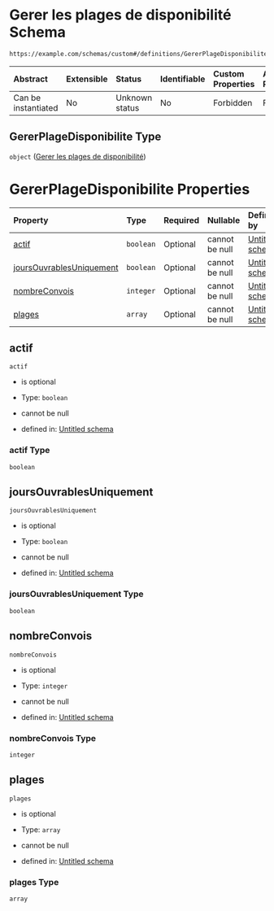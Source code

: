 # Gerer les plages de disponibilité Schema

```txt
https://example.com/schemas/custom#/definitions/GererPlageDisponibilite
```



| Abstract            | Extensible | Status         | Identifiable | Custom Properties | Additional Properties | Access Restrictions | Defined In                                                                   |
| :------------------ | :--------- | :------------- | :----------- | :---------------- | :-------------------- | :------------------ | :--------------------------------------------------------------------------- |
| Can be instantiated | No         | Unknown status | No           | Forbidden         | Forbidden             | none                | [FRW.form.schema.json\*](../out/FRW.form.schema.json "open original schema") |

## GererPlageDisponibilite Type

`object` ([Gerer les plages de disponibilité](frw-definitions-gerer-les-plages-de-disponibilité.md))

# GererPlageDisponibilite Properties

| Property                                              | Type      | Required | Nullable       | Defined by                                                                                                                                                                                                                |
| :---------------------------------------------------- | :-------- | :------- | :------------- | :------------------------------------------------------------------------------------------------------------------------------------------------------------------------------------------------------------------------ |
| [actif](#actif)                                       | `boolean` | Optional | cannot be null | [Untitled schema](frw-definitions-gerer-les-plages-de-disponibilité-properties-actif.md "https://example.com/schemas/custom#/definitions/GererPlageDisponibilite/properties/actif")                                       |
| [joursOuvrablesUniquement](#joursouvrablesuniquement) | `boolean` | Optional | cannot be null | [Untitled schema](frw-definitions-gerer-les-plages-de-disponibilité-properties-joursouvrablesuniquement.md "https://example.com/schemas/custom#/definitions/GererPlageDisponibilite/properties/joursOuvrablesUniquement") |
| [nombreConvois](#nombreconvois)                       | `integer` | Optional | cannot be null | [Untitled schema](frw-definitions-gerer-les-plages-de-disponibilité-properties-nombreconvois.md "https://example.com/schemas/custom#/definitions/GererPlageDisponibilite/properties/nombreConvois")                       |
| [plages](#plages)                                     | `array`   | Optional | cannot be null | [Untitled schema](frw-definitions-gerer-les-plages-de-disponibilité-properties-plages.md "https://example.com/schemas/custom#/definitions/GererPlageDisponibilite/properties/plages")                                     |

## actif



`actif`

*   is optional

*   Type: `boolean`

*   cannot be null

*   defined in: [Untitled schema](frw-definitions-gerer-les-plages-de-disponibilité-properties-actif.md "https://example.com/schemas/custom#/definitions/GererPlageDisponibilite/properties/actif")

### actif Type

`boolean`

## joursOuvrablesUniquement



`joursOuvrablesUniquement`

*   is optional

*   Type: `boolean`

*   cannot be null

*   defined in: [Untitled schema](frw-definitions-gerer-les-plages-de-disponibilité-properties-joursouvrablesuniquement.md "https://example.com/schemas/custom#/definitions/GererPlageDisponibilite/properties/joursOuvrablesUniquement")

### joursOuvrablesUniquement Type

`boolean`

## nombreConvois



`nombreConvois`

*   is optional

*   Type: `integer`

*   cannot be null

*   defined in: [Untitled schema](frw-definitions-gerer-les-plages-de-disponibilité-properties-nombreconvois.md "https://example.com/schemas/custom#/definitions/GererPlageDisponibilite/properties/nombreConvois")

### nombreConvois Type

`integer`

## plages



`plages`

*   is optional

*   Type: `array`

*   cannot be null

*   defined in: [Untitled schema](frw-definitions-gerer-les-plages-de-disponibilité-properties-plages.md "https://example.com/schemas/custom#/definitions/GererPlageDisponibilite/properties/plages")

### plages Type

`array`
